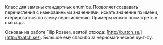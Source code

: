 Класс для замены стандартных enum'ов. Позволяет создавать перечисления с именованными значениями, искать значение по имени, итерироваться по всему перечислению.
Примеры можно посмотреть в main.cpp. 

Основан на работе Filip Roséen, взятой отсюда: [http://b.atch.se/](http://b.atch.se/). Большое ему спасибо за чёрномагическое кунг-фу.
